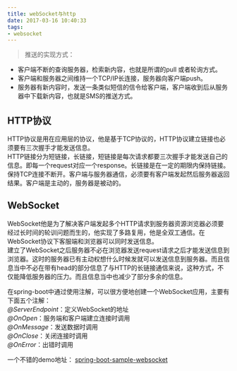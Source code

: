 ```yaml
---
title: webSocket与http
date: 2017-03-16 10:40:33
tags:
- websocket
---
```


> 推送的实现方式：
- 客户端不断的查询服务器，检索新内容，也就是所谓的pull 或者轮询方式。
- 客户端和服务器之间维持一个TCP/IP长连接，服务器向客户端push。
- 服务器有新内容时，发送一条类似短信的信令给客户端，客户端收到后从服务器中下载新内容，也就是SMS的推送方式。


## HTTP协议
HTTP协议是用在应用层的协议，他是基于TCP协议的，HTTP协议建立链接也必须要有三次握手才能发送信息。   
HTTP链接分为短链接，长链接，短链接是每次请求都要三次握手才能发送自己的信息。即每一个request对应一个response。长链接是在一定的期限内保持链接。保持TCP连接不断开。客户端与服务器通信，必须要有客户端发起然后服务器返回结果。客户端是主动的，服务器是被动的。   
## WebSocket 
WebSocket他是为了解决客户端发起多个HTTP请求到服务器资源浏览器必须要经过长时间的轮训问题而生的，他实现了多路复用，他是全双工通信。在WebSocket协议下客服端和浏览器可以同时发送信息。   
建立了WebSocket之后服务器不必在浏览器发送request请求之后才能发送信息到浏览器。这时的服务器已有主动权想什么时候发就可以发送信息到服务器。而且信息当中不必在带有head的部分信息了与HTTP的长链接通信来说，这种方式，不仅能降低服务器的压力。而且信息当中也减少了部分多余的信息。   

在spring-boot中通过使用注解，可以很方便地创建一个WebSocket应用，主要有下面五个注解：   
<i>@ServerEndpoint</i>：定义WebSocket的地址  
<i>@OnOpen</i>：服务端和客户端建立连接时调用  
<i>@OnMessage</i>：发送数据时调用  
<i>@OnClose</i>：关闭连接时调用  
<i>@OnError</i>：出错时调用  

一个不错的demo地址：  [spring-boot-sample-websocket](https://gitee.com/Zalldios/spring-bucket-demo/tree/master/spring-bucket/spring-boot)
